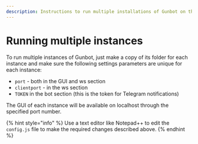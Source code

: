 ```yaml
---
description: Instructions to run multiple installations of Gunbot on the same machine.
---
```


# Running multiple instances

To run multiple instances of Gunbot, just make a copy of its folder for each instance and make sure the following settings parameters are unique for each instance:

* `port` - both in the GUI and ws section
* `clientport` - in the ws section
* `TOKEN` in the bot section \(this is the token for Telegram notifications\)

The GUI of each instance will be available on localhost through the specified port number.

{% hint style="info" %}
Use a text editor like Notepad++ to edit the `config.js` file to make the required changes described above.
{% endhint %}

